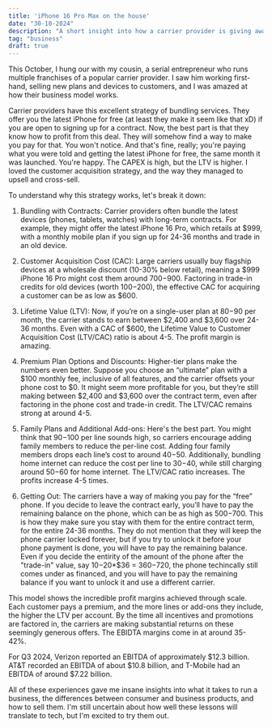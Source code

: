 ```yaml
---
title: 'iPhone 16 Pro Max on the house'
date: "30-10-2024"
description: "A short insight into how a carrier provider is giving away free iPhones"
tag: "business"
draft: true
---
```


This October, I hung our with my cousin, a serial entrepreneur who runs multiple franchises of a popular carrier provider. I saw him working first-hand, selling new plans and devices to customers, and I was amazed at how their business model works. 

Carrier providers have this excellent strategy of bundling services. They offer you the latest iPhone for free (at least they make it seem like that xD) if you are open to signing up for a contract. Now, the best part is that they know how to profit from this deal. They will somehow find a way to make you pay for that. You won't notice. And that's fine, really; you're paying what you were told and getting the latest iPhone for free, the same month it was launched. You're happy. The CAPEX is high, but the LTV is higher. I loved the customer acquisition strategy, and the way they managed to upsell and cross-sell.

To understand why this strategy works, let's break it down:

1. Bundling with Contracts: Carrier providers often bundle the latest devices (phones, tablets, watches) with long-term contracts. For example, they might offer the latest iPhone 16 Pro, which retails at $999, with a monthly mobile plan if you sign up for 24-36 months and trade in an old device. 

2. Customer Acquisition Cost (CAC): Large carriers usually buy flagship devices at a wholesale discount (10-30% below retail), meaning a $999 iPhone 16 Pro might cost them around $700-$900. Factoring in trade-in credits for old devices (worth $100-$200), the effective CAC for acquiring a customer can be as low as $600.

3. Lifetime Value (LTV): Now, if you’re on a single-user plan at $80-$90 per month, the carrier stands to earn between $2,400 and $3,600 over 24-36 months. Even with a CAC of $600, the Lifetime Value to Customer Acquisition Cost (LTV/CAC) ratio is about 4-5. The profit margin is amazing.

4. Premium Plan Options and Discounts: Higher-tier plans make the numbers even better. Suppose you choose an “ultimate” plan with a $100 monthly fee, inclusive of all features, and the carrier offsets your phone cost to $0. It might seem more profitable for you, but they’re still making between $2,400 and $3,600 over the contract term, even after factoring in the phone cost and trade-in credit. The LTV/CAC remains strong at around 4-5.

5. Family Plans and Additional Add-ons: Here's the best part. You might think that $90-$100 per line sounds high, so carriers encourage adding family members to reduce the per-line cost. Adding four family members drops each line’s cost to around $40-$50. Additionally, bundling home internet can reduce the cost per line to $30-$40, while still charging around $50-$60 for home internet. The LTV/CAC ratio increases. The profits increase 4-5 times. 

6. Getting Out: The carriers have a way of making you pay for the “free” phone. If you decide to leave the contract early, you’ll have to pay the remaining balance on the phone, which can be as high as $500-$700. This is how they make sure you stay with them for the entire contract term, for the entire 24-36 months. They do not mention that they will keep the phone carrier locked forever, but if you try to unlock it before your phone payment is done, you will have to pay the remaining balance. Even if you decide the entirity of the amount of the phone after the "trade-in" value, say $10-$20*$36 = $360-$720, the phone techincally still comes under as financed, and you will have to pay the remaining balance if you want to unlock it and use a different carrier. 

This model shows the incredible profit margins achieved through scale. Each customer pays a premium, and the more lines or add-ons they include, the higher the LTV per account. By the time all incentives and promotions are factored in, the carriers are making substantial returns on these seemingly generous offers. The EBIDTA margins come in at around 35-42%.

For Q3 2024, Verizon reported an EBITDA of approximately $12.3 billion. AT&T recorded an EBITDA of about $10.8 billion, and T-Mobile had an EBITDA of around $7.22 billion.

All of these experiences gave me insane insights into what it takes to run a business, the differences between consumer and business products, and how to sell them. I'm still uncertain about how well these lessons will translate to tech, but I'm excited to try them out.